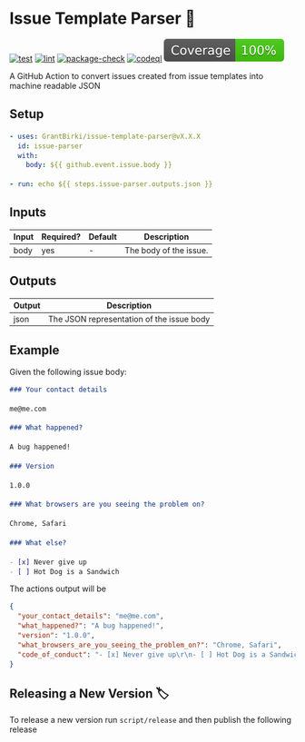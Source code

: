 # Issue Template Parser 📜

[![test](https://github.com/GrantBirki/issue-template-parser/actions/workflows/test.yml/badge.svg)](https://github.com/GrantBirki/issue-template-parser/actions/workflows/test.yml) [![lint](https://github.com/GrantBirki/issue-template-parser/actions/workflows/lint.yml/badge.svg)](https://github.com/GrantBirki/issue-template-parser/actions/workflows/lint.yml) [![package-check](https://github.com/GrantBirki/issue-template-parser/actions/workflows/package-check.yml/badge.svg)](https://github.com/GrantBirki/issue-template-parser/actions/workflows/package-check.yml) [![codeql](https://github.com/GrantBirki/issue-template-parser/actions/workflows/codeql-analysis.yml/badge.svg)](https://github.com/GrantBirki/issue-template-parser/actions/workflows/codeql-analysis.yml) [![coverage](./badges/coverage.svg)](./badges/coverage.svg)

A GitHub Action to convert issues created from issue templates into machine readable JSON

## Setup

```yaml
- uses: GrantBirki/issue-template-parser@vX.X.X
  id: issue-parser
  with:
    body: ${{ github.event.issue.body }}

- run: echo ${{ steps.issue-parser.outputs.json }}
```

## Inputs

| Input | Required? | Default | Description |
| ----- | --------- | ------- | ----------- |
| body | yes | - | The body of the issue. |

## Outputs

| Output | Description |
| ------ | ----------- |
| json | The JSON representation of the issue body |

## Example

Given the following issue body:

```md
### Your contact details

me@me.com

### What happened?

A bug happened!

### Version

1.0.0

### What browsers are you seeing the problem on?

Chrome, Safari

### What else?

- [x] Never give up
- [ ] Hot Dog is a Sandwich
```

The actions output will be

```json
{
  "your_contact_details": "me@me.com",
  "what_happened?": "A bug happened!",
  "version": "1.0.0",
  "what_browsers_are_you_seeing_the_problem_on?": "Chrome, Safari",
  "code_of_conduct": "- [x] Never give up\r\n- [ ] Hot Dog is a Sandwich"
}
```

## Releasing a New Version 🏷️

To release a new version run `script/release` and then publish the following release
